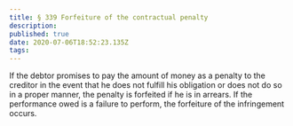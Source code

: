 ```yaml
---
title: § 339 Forfeiture of the contractual penalty
description: 
published: true
date: 2020-07-06T18:52:23.135Z
tags: 
---
```


If the debtor promises to pay the amount of money as a penalty to the creditor in the event that he does not fulfill his obligation or does not do so in a proper manner, the penalty is forfeited if he is in arrears. If the performance owed is a failure to perform, the forfeiture of the infringement occurs.
